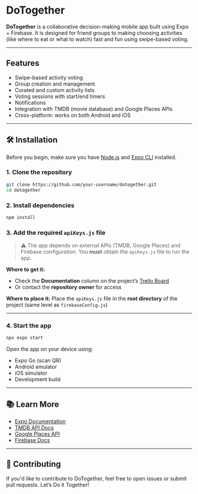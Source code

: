 # DoTogether 

**DoTogether** is a collaborative decision-making mobile app built using Expo + Firebase. It is designed for friend groups to making choosing activities (like where to eat or what to watch) fast and fun using swipe-based voting.

---

##  Features

* Swipe-based activity voting
* Group creation and management
* Curated and custom activity lists
* Voting sessions with start/end timers
* Notifications
* Integration with TMDB (movie database) and Google Places APIs
* Cross-platform: works on both Android and iOS

---

## 🛠 Installation

Before you begin, make sure you have [Node.js](https://nodejs.org/) and [Expo CLI](https://docs.expo.dev/get-started/installation/) installed.

### 1. Clone the repository

```bash
git clone https://github.com/your-username/dotogether.git
cd dotogether
```

### 2. Install dependencies

```bash
npm install
```

### 3. Add the required `apiKeys.js` file

> ⚠️ The app depends on external APIs (TMDB, Google Places) and Firebase configuration.
> You **must** obtain the `apiKeys.js` file to run the app.

**Where to get it:**

* Check the **Documentation** column on the project’s [Trello Board](https://trello.com/b/vmNZ7Pe5/2025s1w101dotogether)
* Or contact the **repository owner** for access

**Where to place it:**
Place the `apiKeys.js` file in the **root directory** of the project (same level as `firebaseConfig.js`)

---

### 4. Start the app

```bash
npx expo start
```

Open the app on your device using:

*  Expo Go (scan QR)
*  Android emulator
*  iOS simulator
*  Development build

---

## 📚 Learn More

* [Expo Documentation](https://docs.expo.dev/)
* [TMDB API Docs](https://developer.themoviedb.org/docs)
* [Google Places API](https://developers.google.com/maps/documentation/places/web-service/overview)
* [Firebase Docs](https://firebase.google.com/docs)

---

## 🤝 Contributing

If you'd like to contribute to DoTogether, feel free to open issues or submit pull requests.
Let’s Do it Together!
